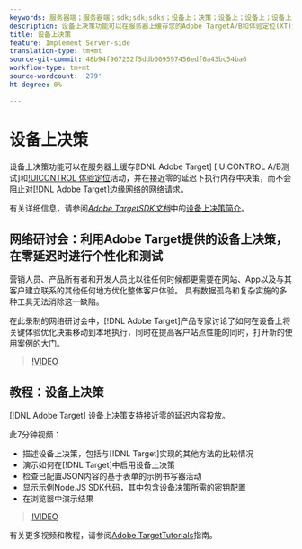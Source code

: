```yaml
---
keywords: 服务器端；服务器端；sdk;sdk;sdks；设备上；决策；设备上；设备上；设备上；设备上；零延迟；延迟；接近零；node.js
description: 设备上决策功能可以在服务器上缓存您的Adobe TargetA/B和体验定位(XT)活动，并在接近零的延迟下执行内存中决策，而不会阻止到Adobe Target边缘网络的网络请求。
title: 设备上决策
feature: Implement Server-side
translation-type: tm+mt
source-git-commit: 48b94f967252f5ddb009597456edf0a43bc54ba6
workflow-type: tm+mt
source-wordcount: '279'
ht-degree: 0%

---
```



# 设备上决策

设备上决策功能可以在服务器上缓存[!DNL Adobe Target] [!UICONTROL A/B测试]和[!UICONTROL 体验定位](XT)活动，并在接近零的延迟下执行内存中决策，而不会阻止对[!DNL Adobe Target]边缘网络的网络请求。

有关详细信息，请参阅&#x200B;*[Adobe TargetSDK文档](https://adobetarget-sdks.gitbook.io/docs/)*&#x200B;中的[设备上决策简介](https://adobetarget-sdks.gitbook.io/docs/on-device-decisioning/introduction-to-on-device-decisioning)。

## 网络研讨会：利用Adobe Target提供的设备上决策，在零延迟时进行个性化和测试

营销人员、产品所有者和开发人员比以往任何时候都更需要在网站、App以及与其客户建立联系的其他任何地方优化整体客户体验。 具有数据孤岛和复杂实施的多种工具无法消除这一缺陷。

在此录制的网络研讨会中，[!DNL Adobe Target]产品专家讨论了如何在设备上将关键体验优化决策移动到本地执行，同时在提高客户站点性能的同时，打开新的使用案例的大门。

>[!VIDEO](https://video.tv.adobe.com/v/328148)

## 教程：设备上决策

[!DNL Adobe Target] 设备上决策支持接近零的延迟内容投放。

此7分钟视频：

* 描述设备上决策，包括与[!DNL Target]实现的其他方法的比较情况
* 演示如何在[!DNL Target]中启用设备上决策
* 检查已配置JSON内容的基于表单的示例书写器活动
* 显示示例Node.JS SDK代码，其中包含设备决策所需的密钥配置
* 在浏览器中演示结果

>[!VIDEO](https://video.tv.adobe.com/v/329032)

有关更多视频和教程，请参阅[Adobe TargetTutorials](https://experienceleague.adobe.com/docs/target-learn/tutorials/overview.html)指南。
